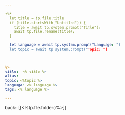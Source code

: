 ```yaml
---

<%*
  let title = tp.file.title
  if (title.startsWith("Untitled")) {
    title = await tp.system.prompt("Title");
    await tp.file.rename(title);
  } 

  let language = await tp.system.prompt("Language: ")
  let topic = await tp.system.prompt("Topic: ")

  
  
%>
title:  <% title %>
alias:
topic: <%topic %> 
language: <% language %>
tags: <% language %>

---
```

back:: [[<%tp.file.folder()%>]]


